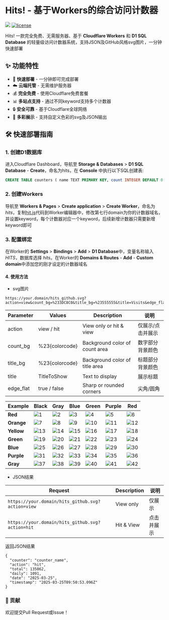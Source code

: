# Hits! - 基于Workers的综合访问计数器
<p>
<img src="https://hits.xykt.de/hits_github.svg?action=hit&count_bg=%2396E6A7&title_bg=%23555555&title=Visits&edge_flat=false&ts=${new Date().getTime()}"/> 
<a href="/LICENSE"><img src="https://img.shields.io/badge/License-AGPL%20v3-blue.svg" alt="license" /></a>  
</p> 

Hits! 一款完全免费、无需服务器、基于 **Cloudflare Workers** 和 **D1 SQL Database** 的轻量级访问计数器系统，支持JSON及GitHub风格svg图片，一分钟快速部署

## ✨ 功能特性

- 🚀 **快速部署** - 一分钟即可完成部署
- ☁️ **云端托管** - 无需维护服务器
- 💰 **完全免费** - 使用Cloudflare免费套餐
- 📊 **多站点支持** - 通过不同keyword支持多个计数器
- 🔒 **安全可靠** - 基于Cloudflare全球网络
- 👀 **多彩展示** - 支持自定义色彩的svg及JSON输出

## 🛠 快速部署指南

### 1. 创建D1数据库

进入Cloudflare Dashboard，导航至 **Storage & Databases** > **D1 SQL Database** - **Create**，命名为hits，在 **Console** 中执行以下SQL创建表:

```sql
CREATE TABLE counters ( name TEXT PRIMARY KEY, count INTEGER DEFAULT 0 );
```

### 2. 创建Workers

导航至 **Workers & Pages** > **Create application** > **Create Worker**，命名为 _hits_，复制[hit.js](https://github.com/xykt/Hits/blob/main/hits.js)代码到Worker编辑器中，修改第七行domain为你的计数器域名，并设置keyword，每个计数器对应一个keyword，后续新增计数器只需要新增keyword即可


### 3. 配置绑定

在Worker的 **Settings** > **Bindings** > **Add** > **D1 Database**中，变量名称输入 _HITS_，数据库选择 _hits_。在Worker的 **Domains & Routes** - **Add** - **Custom domain**中添加您的刚才设定的计数器域名


#### 4. 使用方法

- svg图片

```
https://your.domain/hits_github.svg?action=view&count_bg=%233DC8C0&title_bg=%23555555&title=Visits&edge_flat=false
```

| Parameter  | Values               | Description                       | 说明                         |
|------------|----------------------|-----------------------------------|----------------------------|
| action     | view / hit           | View only or hit & view           | 仅展示/点击并展示           |
| count_bg   | %23{colorcode}        | Background color of count area    | 数字部分背景颜色            |
| title_bg   | %23{colorcode}        | Background color of title area    | 标题部分背景颜色            |
| title      | TitleToShow          | Text to display                   | 展示标题                    |
| edge_flat  | true / false        | Sharp or rounded corners        | 尖角/圆角                   |

| Example       | Black | Gray | Blue | Green | Purple | Red |
|---------------|-------|------|------|-------|--------|-----|
| **Red** | ![1](https://hits.xykt.de/hits_github.svg?action=view&count_bg=%23F27D85&title_bg=%23222222&title=Black&edge_flat=false) | ![2](https://hits.xykt.de/hits_github.svg?action=view&count_bg=%23F27D85&title_bg=%236A737D&title=Gray&edge_flat=false) | ![3](https://hits.xykt.de/hits_github.svg?action=view&count_bg=%23F27D85&title_bg=%2300599C&title=Blue&edge_flat=false) | ![4](https://hits.xykt.de/hits_github.svg?action=view&count_bg=%23F27D85&title_bg=%231D8834&title=Green&edge_flat=false) | ![5](https://hits.xykt.de/hits_github.svg?action=view&count_bg=%23F27D85&title_bg=%23552C95&title=Purple&edge_flat=false) | ![6](https://hits.xykt.de/hits_github.svg?action=view&count_bg=%23F27D85&title_bg=%23BD2C00&title=Red&edge_flat=false) |
| **Orange** | ![7](https://hits.xykt.de/hits_github.svg?action=view&count_bg=%23FFA552&title_bg=%23222222&title=Black&edge_flat=false) | ![8](https://hits.xykt.de/hits_github.svg?action=view&count_bg=%23FFA552&title_bg=%236A737D&title=Gray&edge_flat=false) | ![9](https://hits.xykt.de/hits_github.svg?action=view&count_bg=%23FFA552&title_bg=%2300599C&title=Blue&edge_flat=false) | ![10](https://hits.xykt.de/hits_github.svg?action=view&count_bg=%23FFA552&title_bg=%231D8834&title=Green&edge_flat=false) | ![11](https://hits.xykt.de/hits_github.svg?action=view&count_bg=%23FFA552&title_bg=%23552C95&title=Purple&edge_flat=false) | ![12](https://hits.xykt.de/hits_github.svg?action=view&count_bg=%23FFA552&title_bg=%23BD2C00&title=Red&edge_flat=false) |
| **Yellow**<br> | ![13](https://hits.xykt.de/hits_github.svg?action=view&count_bg=%23FFD166&title_bg=%23222222&title=Black&edge_flat=false) | ![14](https://hits.xykt.de/hits_github.svg?action=view&count_bg=%23FFD166&title_bg=%236A737D&title=Gray&edge_flat=false) | ![15](https://hits.xykt.de/hits_github.svg?action=view&count_bg=%23FFD166&title_bg=%2300599C&title=Blue&edge_flat=false) | ![16](https://hits.xykt.de/hits_github.svg?action=view&count_bg=%23FFD166&title_bg=%231D8834&title=Green&edge_flat=false) | ![17](https://hits.xykt.de/hits_github.svg?action=view&count_bg=%23FFD166&title_bg=%23552C95&title=Purple&edge_flat=false) | ![18](https://hits.xykt.de/hits_github.svg?action=view&count_bg=%23FFD166&title_bg=%23BD2C00&title=Red&edge_flat=false) |
| **Green**<br> | ![19](https://hits.xykt.de/hits_github.svg?action=view&count_bg=%2396E6A7&title_bg=%23222222&title=Black&edge_flat=false) | ![20](https://hits.xykt.de/hits_github.svg?action=view&count_bg=%2396E6A7&title_bg=%236A737D&title=Gray&edge_flat=false) | ![21](https://hits.xykt.de/hits_github.svg?action=view&count_bg=%2396E6A7&title_bg=%2300599C&title=Blue&edge_flat=false) | ![22](https://hits.xykt.de/hits_github.svg?action=view&count_bg=%2396E6A7&title_bg=%231D8834&title=Green&edge_flat=false) | ![23](https://hits.xykt.de/hits_github.svg?action=view&count_bg=%2396E6A7&title_bg=%23552C95&title=Purple&edge_flat=false) | ![24](https://hits.xykt.de/hits_github.svg?action=view&count_bg=%2396E6A7&title_bg=%23BD2C00&title=Red&edge_flat=false) |
| **Blue**<br> | ![25](https://hits.xykt.de/hits_github.svg?action=view&count_bg=%2396BFF9&title_bg=%23222222&title=Black&edge_flat=false) | ![26](https://hits.xykt.de/hits_github.svg?action=view&count_bg=%2396BFF9&title_bg=%236A737D&title=Gray&edge_flat=false) | ![27](https://hits.xykt.de/hits_github.svg?action=view&count_bg=%2396BFF9&title_bg=%2300599C&title=Blue&edge_flat=false) | ![28](https://hits.xykt.de/hits_github.svg?action=view&count_bg=%2396BFF9&title_bg=%231D8834&title=Green&edge_flat=false) | ![29](https://hits.xykt.de/hits_github.svg?action=view&count_bg=%2396BFF9&title_bg=%23552C95&title=Purple&edge_flat=false) | ![30](https://hits.xykt.de/hits_github.svg?action=view&count_bg=%2396BFF9&title_bg=%23BD2C00&title=Red&edge_flat=false) |
| **Purple**<br> | ![31](https://hits.xykt.de/hits_github.svg?action=view&count_bg=%23A889FF&title_bg=%23222222&title=Black&edge_flat=false) | ![32](https://hits.xykt.de/hits_github.svg?action=view&count_bg=%23A889FF&title_bg=%236A737D&title=Gray&edge_flat=false) | ![33](https://hits.xykt.de/hits_github.svg?action=view&count_bg=%23A889FF&title_bg=%2300599C&title=Blue&edge_flat=false) | ![34](https://hits.xykt.de/hits_github.svg?action=view&count_bg=%23A889FF&title_bg=%231D8834&title=Green&edge_flat=false) | ![35](https://hits.xykt.de/hits_github.svg?action=view&count_bg=%23A889FF&title_bg=%23552C95&title=Purple&edge_flat=false) | ![36](https://hits.xykt.de/hits_github.svg?action=view&count_bg=%23A889FF&title_bg=%23BD2C00&title=Red&edge_flat=false) |
| **Gray**<br> | ![37](https://hits.xykt.de/hits_github.svg?action=view&count_bg=%23BFBFBF&title_bg=%23222222&title=Black&edge_flat=false) | ![38](https://hits.xykt.de/hits_github.svg?action=view&count_bg=%23BFBFBF&title_bg=%236A737D&title=Gray&edge_flat=false) | ![39](https://hits.xykt.de/hits_github.svg?action=view&count_bg=%23BFBFBF&title_bg=%2300599C&title=Blue&edge_flat=false) | ![40](https://hits.xykt.de/hits_github.svg?action=view&count_bg=%23BFBFBF&title_bg=%231D8834&title=Green&edge_flat=false) | ![41](https://hits.xykt.de/hits_github.svg?action=view&count_bg=%23BFBFBF&title_bg=%23552C95&title=Purple&edge_flat=false) | ![42](https://hits.xykt.de/hits_github.svg?action=view&count_bg=%23BFBFBF&title_bg=%23BD2C00&title=Red&edge_flat=false) |

- JSON结果

| Request | Description | 说明 |
|-|-|-|
| ```https://your.domain/hits_github.svg?action=view``` | View only | 仅展示 |
| ```https://your.domain/hits_github.svg?action=hit``` | Hit & View | 点击并展示 |

返回JSON结果
```
{
  "counter": "counter_name",
  "action": "hit",
  "total": 135062,
  "daily": 1091,
  "date": "2025-03-25",
  "timestamp": "2025-03-25T09:50:53.096Z"
}
```

### 🤝 贡献

欢迎提交Pull Request或Issue！
